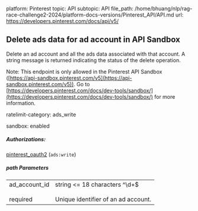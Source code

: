 platform: Pinterest
topic: API
subtopic: API
file_path: /home/bhuang/nlp/rag-race-challenge2-2024/platform-docs-versions/Pinterest_API/API.md
url: https://developers.pinterest.com/docs/api/v5/

## [](#operation/sandbox/delete)Delete ads data for ad account in API Sandbox

Delete an ad account and all the ads data associated with that account. A string message is returned indicating the status of the delete operation.

Note: This endpoint is only allowed in the Pinterest API Sandbox ([https://api-sandbox.pinterest.com/v5](https://api-sandbox.pinterest.com/v5)). Go to [https://developers.pinterest.com/docs/dev-tools/sandbox/](https://developers.pinterest.com/docs/dev-tools/sandbox/) for more information.

ratelimit-category: ads\_write

sandbox: enabled

##### Authorizations:

[pinterest\_oauth2](#section/Authentication/pinterest_oauth2) (`ads:write`)

##### path Parameters

|     |     |
| --- | --- |
| ad\_account\_id<br><br>required | string <= 18 characters ^\\d+$<br><br>Unique identifier of an ad account. |